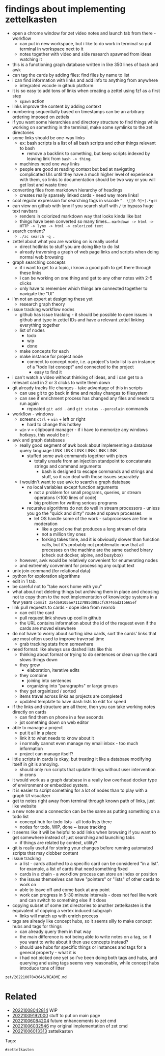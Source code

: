 # findings about implementing zettelkasten


- open a chrome window for zet video notes and launch tab from there - workflow
  - can put in new workspace, but i like to do work in terminal so put terminal in workspace next to it
  - notes together with video and side research spawned from ideas watching it
- this is a functioning graph database written in like 350 lines of bash and awk
- can tag the cards by adding files: find files by name to list
- i can find information with links and add info to anything from anywhere
  - integrated vscode in github platform
- it is so easy to add tons of links when creating a zettel using fzf as a first step
  - `spawn` action
- links improve the content by adding context
- numbering sequentially based on timestamps can be an arbitrary ordering imposed on zettels
- if you want some hierarchies and directory structure to find things while working on something in the terminal, make some symlinks to the zet directories
- some links should be one-way links
  - ex: bash scripts is a list of all bash scripts and other things relevant to bash
    - remove a backlink to something, but keep scripts indexed by leaving link from ` bash -> thing `.
  - machines need one way links
  - people are good at reading context but bad at navigating complicated UIs until they have a much higher level of experience with them, so links to documentation should be two way or you will get lost and waste time
- converting files from markdown hierarchy of headings
  - creates really sparsely linked cards - need way more links!
- cool regular expression for searching tags in vscode `^- \[[0-9]+].*git`
- can view on github with lynx if you search stuff with `/` to bypass huge text navbars
  - renders in colorized markdown way that looks kinda like bat
  - things have been converted so many times... `markdown -> html -> HTTP -> lynx -> html -> colorized text`
- search content?
  - `./zc search -q .`
- zettel about what you are working on is really useful
  - direct hotlinks to stuff you are doing like to do list
  - already traversing a graph of web page links and scripts when doing normal web browsing
- graph searching concepts
  - if i want to get to a topic, i know a good path to get there through these links
  - i can be working on one thing and get to any other notes with 2-5 clicks
  - only have to remember which things are connected together to navigate the "UI"
- i'm not an expert at designing these yet
  - research graph theory
- issue tracking workflow nodes
  - github has issue tracking - it should be possible to open issues in github and type in zettel IDs and have a relevant zettel linking everything together
  - list of nodes
    - todo
    - wip
    - done
  - make concepts for each
  - make instance for project node
    - connect to concept node, i.e. a project's todo list is an instance of a "todo list concept" and connected to the project
      - easy to find it
- i can't watch a video without thinking of ideas, and i can get to a relevant card in 2 or 3 clicks to write them down
- git already tracks file changes - take advantage of this in scripts
  - can use git to go back in time and replay changes to filesystem
  - can see if enrichment process has changed any files and needs to run again
    - repeated `git add .` and `git status --porcelain` commands
- workflow - windows
  - screens `ctrl` + `win` + left or right
    - hard to change this hotkey
  - `win` v = clipboard manager - if i have to memorize any windows hotkeys, this would be it
- awk and graph databases
  - really good segment of awk book about implementing a database query language LINK LINK LINK LINK LINK LINK
    - stuffed some awk commands together with pipes
      - totally unsafe from an injection standpoint to concatenate strings and command arguments
        - bash is designed to escape commands and strings and stuff, so it can deal with those issues separately
  - i wouldn't want to use awk to search a graph database
    - no local variables except function arguments
      - not a problem for small programs, queries, or stream operatons (<100 lines of code)
      - big problem for writing serious programs
    - recursive algorithms do not do well in stream processors - unless you go the "quick and dirty" route and spawn processes
      - let OS handle some of the work - subprocesses are fine in moderation
        - like a good one that produces a long stream of data
        - not a million tiny ones
        - forking takes time, and it is obviously slower than function calls, but it's probably not problematic now that all processes on the machine are the same cached binary (check out docker, alpine, and busybox)
  - however, awk would be relatively convenient for enumerating nodes
  - and extremely convenient for processing any output text
- unix join command (for relational data)
- python for exploration algorithms
- edit in 1 tab.
- be careful not to "take work home with you"
- what about not deleting things but archiving them in place and choosing not to copy them to the next implementation of knowledge systems in a few years `commit 3a4d69105ae71127885d08acfc9746ad21b665ef`
- link pull requests to cards - dope idea from rwxrob
  - can edit the card
  - pull request link shows up cool in github
  - the URL contains information about the id of the request even if the cards are moved elsewhere
- do not have to worry about sorting idea cards, sort the cards' links that are most often used to improve traversal time
  - grab tracking stats from somewhere
- need format: like always use dashed lists like this
  - thinking about format or trying to do sentences or clean up the card slows things down
  - they grow
    - elaboration, iterative edits
  - they combine
    - joining into sentences
    - organizing into "paragraphs" or large groups
  - they get orgainized / sorted
  - items travel across links as projects are completed
  - updated template to have dash lists to edit for speed
- if the links and structure are all there, then you can take working notes directly on cards
  - can find them on phone in a few seconds
  - jot something down on web editor
- able to manage a project
  - put it all in a place
  - link it to what needs to know about it
  - i normally cannot even manage my email inbox - too much information
  - project can manage itself?
- little scripts in cards is okay, but treating it like a database modifying itself in git is annoying.
  - should only run scripts that update things without user intervention in crons
- it would work as a graph database in a really low overhead docker type of environment or embedded system.
- it is easier to script something for a lot of nodes than to play with a graph UI visualizer
- get to notes right away from terminal through known path of links, just like website
- a new note and a connection can be the same as putting something on a todo list
  - concept hub for todo lists - all todo lists there
  - nodes for todo, WIP, done ~ issue tracking
- it seems like it will be helpful to add links when browsing if you want to get somewhere instead of just searching and launching tabs
  - if things are related by context, utility?
- git is really useful for storing your changes before running automated scripts that may clobber content
- issue tracking
  - a list - cards attached to a specific card can be considered "in a list". for example, a list of cards that need something fixed
  - cards in a chain - a workflow process can store an index or position
  - the issues themselves can have "pointers" or "lists" of other cards to work on
  - able to leave off and come back at any point
  - work can progress in 5-30 minute intervals - does not feel like work and can switch to something else if it does
- copying subset of some zet directories to another zettelkasten is the equivalent of copying a vertex induced subgraph
  - links will match up with enrich process
- tags are already like concept hubs, so it seems silly to make concept hubs and tags for things
  - can already query them in that way
  - the main difference is not being able to write notes on a tag, so if you want to write about it then use concepts instead?
  - should use hubs for specific things or instances and tags for a general property - what it is
  - i had not picked one yet so i've been doing both tags and hubs, and querying and using tags seems very reasonable, while concept hubs introduce tons of litter

` zet/20221007043646/README.md `

# Related

- [20221008042814](/zet/20221008042814/README.md) WIP
- [20221009192000](/zet/20221009192000/README.md) stuff to put on main page
- [20221006084204](/zet/20221006084204/README.md) future enhancements to zet cmd
- [20221006032546](/zet/20221006032546/README.md) my original implementation of zet cmd
- [20221006013313](/zet/20221006013313/README.md) zettelkasten

Tags:

    #zettelkasten
